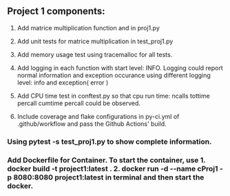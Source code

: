 ## Project 1 components:

1. Add matrice multiplication function and in proj1.py
   
2. Add unit tests for matrice multiplication in test_proj1.py

3. Add memory usage test using tracemalloc for all tests.
   
4. Add logging in each function with start level: INFO. Logging could report normal information and exception occurance using different logging level:
   info and exception( error )

5. Add CPU time test in conftest.py so that cpu run time: ncalls  tottime  percall  cumtime  percall could be observed.

6. Include coverage and flake configurations in py-ci.yml of .github/workflow and pass the Github Actions' build.

### Using pytest -s test_proj1.py to show complete information.

### Add Dockerfile for Container. To start the container, use 1. docker build -t project1:latest .  2. docker run -d --name cProj1 -p 8080:8080 project1:latest in terminal and then start the docker.
